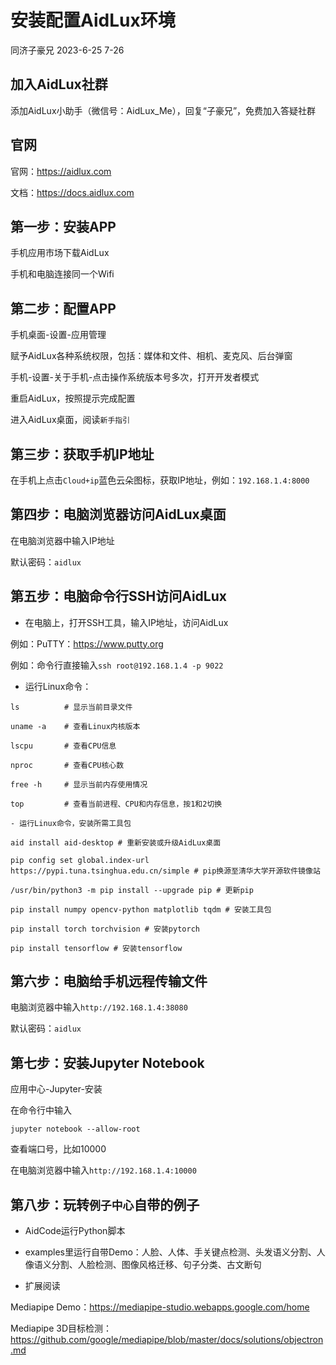 # 安装配置AidLux环境

同济子豪兄 2023-6-25 7-26

## 加入AidLux社群

添加AidLux小助手（微信号：AidLux_Me），回复“子豪兄”，免费加入答疑社群

## 官网

官网：https://aidlux.com

文档：https://docs.aidlux.com

## 第一步：安装APP

手机应用市场下载AidLux

手机和电脑连接同一个Wifi

## 第二步：配置APP

手机桌面-设置-应用管理

赋予AidLux各种系统权限，包括：媒体和文件、相机、麦克风、后台弹窗

手机-设置-关于手机-点击操作系统版本号多次，打开开发者模式

重启AidLux，按照提示完成配置

进入AidLux桌面，阅读`新手指引`

## 第三步：获取手机IP地址

在手机上点击`Cloud+ip`蓝色云朵图标，获取IP地址，例如：`192.168.1.4:8000`

## 第四步：电脑浏览器访问AidLux桌面

在电脑浏览器中输入IP地址

默认密码：`aidlux`

## 第五步：电脑命令行SSH访问AidLux

- 在电脑上，打开SSH工具，输入IP地址，访问AidLux

例如：PuTTY：https://www.putty.org

例如：命令行直接输入`ssh root@192.168.1.4 -p 9022`

- 运行Linux命令：

```shell
ls          # 显示当前目录文件

uname -a    # 查看Linux内核版本

lscpu       # 查看CPU信息

nproc       # 查看CPU核心数

free -h     # 显示当前内存使用情况

top         # 查看当前进程、CPU和内存信息，按1和2切换

- 运行Linux命令，安装所需工具包

aid install aid-desktop # 重新安装或升级AidLux桌面

pip config set global.index-url https://pypi.tuna.tsinghua.edu.cn/simple # pip换源至清华大学开源软件镜像站

/usr/bin/python3 -m pip install --upgrade pip # 更新pip

pip install numpy opencv-python matplotlib tqdm # 安装工具包

pip install torch torchvision # 安装pytorch

pip install tensorflow # 安装tensorflow

```

## 第六步：电脑给手机远程传输文件

电脑浏览器中输入`http://192.168.1.4:38080`

默认密码：`aidlux`

## 第七步：安装Jupyter Notebook

应用中心-Jupyter-安装

在命令行中输入
```shell
jupyter notebook --allow-root
```

查看端口号，比如10000

在电脑浏览器中输入`http://192.168.1.4:10000`

## 第八步：玩转`例子中心`自带的例子

- AidCode运行Python脚本

- examples里运行自带Demo：人脸、人体、手关键点检测、头发语义分割、人像语义分割、人脸检测、图像风格迁移、句子分类、古文断句

- 扩展阅读

Mediapipe Demo：https://mediapipe-studio.webapps.google.com/home

Mediapipe 3D目标检测：https://github.com/google/mediapipe/blob/master/docs/solutions/objectron.md

